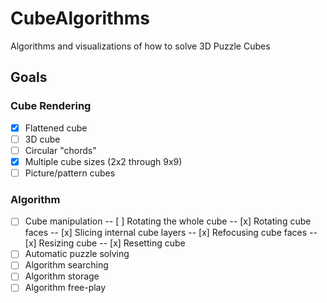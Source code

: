 # CubeAlgorithms

Algorithms and visualizations of how to solve 3D Puzzle Cubes

## Goals

### Cube Rendering

- [x] Flattened cube
- [ ] 3D cube
- [ ] Circular "chords"
- [x] Multiple cube sizes (2x2 through 9x9)
- [ ] Picture/pattern cubes

### Algorithm

- [ ] Cube manipulation
      -- [ ] Rotating the whole cube
      -- [x] Rotating cube faces
      -- [x] Slicing internal cube layers
      -- [x] Refocusing cube faces
      -- [x] Resizing cube
      -- [x] Resetting cube
- [ ] Automatic puzzle solving
- [ ] Algorithm searching
- [ ] Algorithm storage
- [ ] Algorithm free-play
